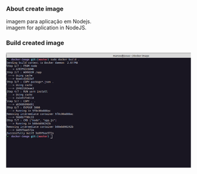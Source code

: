 ### About create image

<p> 
	imagem para aplicação em Nodejs. <br>
	imagem for aplication in NodeJS.
</p>

### Build created image
<img src="print.png">